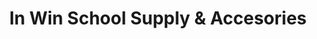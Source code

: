 ---
title: "In Win School Supply & Accesories"
url: /valenzuela/in-win-school-supply-and-accesories-maysan-road/
shop: variety store
---
